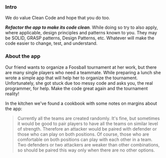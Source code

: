 ### Intro
We do value Clean Code and hope that you do too.

**_Refactor the app to make its code clean_**. While doing so try to also apply,
where applicable, design principles and patterns known to you. They may be
SOLID, GRASP patterns, Design Patterns, etc. Whatever will make the code
easier to change, test, and understand.

### About the app
Our friend wants to organize a Foosball tournament at her work, but there are many
single players who need a teammate. While preparing a lunch she wrote a simple
app that will help her to organize the tournament. Unfortunately, she got stuck
due too messy code and asks you, the real programmer, for help. Make the code
great again and the tournament reality!

In the kitchen we've found a cookbook with some notes on margins about the app:

>Currently all the teams are created randomly. It's fine, but sometimes it would
 be good to pair players to have all the teams on similar level of strength. Therefore
 an attacker would be paired with defender or those who can play on both positions. Of
 course, those who are comfortable on both positions can play with each other in
 a team. Two defenders or two attackers are weaker than other combinations, so should
 be paired this way only when there are no other options.
